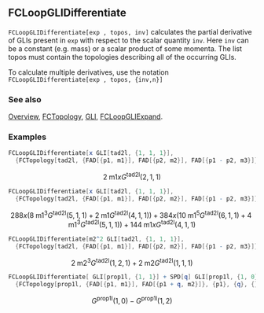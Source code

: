 ## FCLoopGLIDifferentiate

`FCLoopGLIDifferentiate[exp , topos, inv]` calculates the partial derivative of GLIs present in `exp` with respect to the scalar quantity `inv`.
Here `inv` can be a constant (e.g. mass) or a scalar product of some momenta.  The list topos must contain the topologies describing all of the occurring GLIs.

To calculate multiple derivatives, use the notation `FCLoopGLIDifferentiate[exp , topos, {inv,n}]`

### See also

[Overview](Extra/FeynCalc.md), [FCTopology](FCTopology.md), [GLI](GLI.md), [FCLoopGLIExpand](FCLoopGLIExpand.md).

### Examples

```mathematica
FCLoopGLIDifferentiate[x GLI[tad2l, {1, 1, 1}], 
  {FCTopology[tad2l, {FAD[{p1, m1}], FAD[{p2, m2}], FAD[{p1 - p2, m3}]}, {p1, p2}, {}, {}, {}]}, m1]
```

$$2 \;\text{m1} x G^{\text{tad2l}}(2,1,1)$$

```mathematica
FCLoopGLIDifferentiate[x GLI[tad2l, {1, 1, 1}], 
  {FCTopology[tad2l, {FAD[{p1, m1}], FAD[{p2, m2}], FAD[{p1 - p2, m3}]}, {p1, p2}, {}, {}, {}]}, {m1, 5}]
```

$$288 x \left(8 \;\text{m1}^3 G^{\text{tad2l}}(5,1,1)+2 \;\text{m1} G^{\text{tad2l}}(4,1,1)\right)+384 x \left(10 \;\text{m1}^5 G^{\text{tad2l}}(6,1,1)+4 \;\text{m1}^3 G^{\text{tad2l}}(5,1,1)\right)+144 \;\text{m1} x G^{\text{tad2l}}(4,1,1)$$

```mathematica
FCLoopGLIDifferentiate[m2^2 GLI[tad2l, {1, 1, 1}], 
  {FCTopology[tad2l, {FAD[{p1, m1}], FAD[{p2, m2}], FAD[{p1 - p2, m3}]}, {p1, p2}, {}, {}, {}]}, m2]
```

$$2 \;\text{m2}^3 G^{\text{tad2l}}(1,2,1)+2 \;\text{m2} G^{\text{tad2l}}(1,1,1)$$

```mathematica
FCLoopGLIDifferentiate[ GLI[prop1l, {1, 1}] + SPD[q] GLI[prop1l, {1, 0}], 
  {FCTopology[prop1l, {FAD[{p1, m1}], FAD[{p1 + q, m2}]}, {p1}, {q}, {}, {}]}, SPD[q]]
```

$$G^{\text{prop1l}}(1,0)-G^{\text{prop1l}}(1,2)$$
